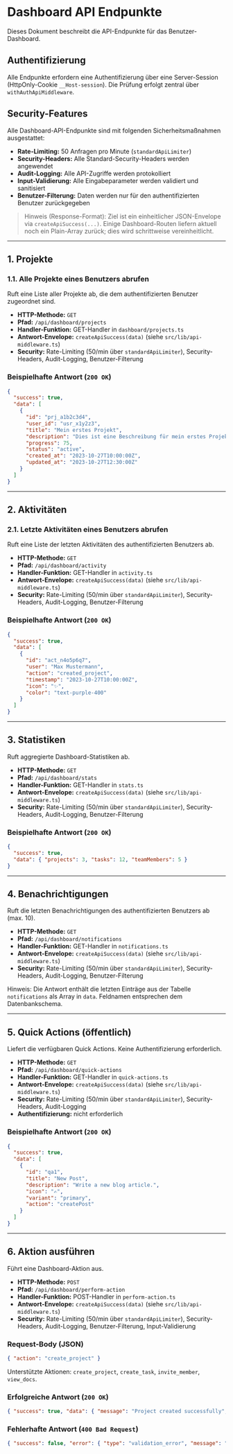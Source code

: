 # Dashboard API Endpunkte

Dieses Dokument beschreibt die API-Endpunkte für das Benutzer-Dashboard.

## Authentifizierung

Alle Endpunkte erfordern eine Authentifizierung über eine Server-Session (HttpOnly-Cookie `__Host-session`). Die Prüfung erfolgt zentral über `withAuthApiMiddleware`.

## Security-Features

Alle Dashboard-API-Endpunkte sind mit folgenden Sicherheitsmaßnahmen ausgestattet:

- **Rate-Limiting:** 50 Anfragen pro Minute (`standardApiLimiter`)
- **Security-Headers:** Alle Standard-Security-Headers werden angewendet
- **Audit-Logging:** Alle API-Zugriffe werden protokolliert
- **Input-Validierung:** Alle Eingabeparameter werden validiert und sanitisiert
- **Benutzer-Filterung:** Daten werden nur für den authentifizierten Benutzer zurückgegeben

> Hinweis (Response-Format): Ziel ist ein einheitlicher JSON-Envelope via `createApiSuccess(...)`. Einige Dashboard-Routen liefern aktuell noch ein Plain-Array zurück; dies wird schrittweise vereinheitlicht.

---

## 1. Projekte

### 1.1. Alle Projekte eines Benutzers abrufen

Ruft eine Liste aller Projekte ab, die dem authentifizierten Benutzer zugeordnet sind.

- **HTTP-Methode:** `GET`
- **Pfad:** `/api/dashboard/projects`
- **Handler-Funktion:** GET-Handler in `dashboard/projects.ts`
- **Antwort-Envelope:** `createApiSuccess(data)` (siehe `src/lib/api-middleware.ts`)
- **Security:** Rate-Limiting (50/min über `standardApiLimiter`), Security-Headers, Audit-Logging, Benutzer-Filterung

### Beispielhafte Antwort (`200 OK`)

```json
{
  "success": true,
  "data": [
    {
      "id": "prj_a1b2c3d4",
      "user_id": "usr_x1y2z3",
      "title": "Mein erstes Projekt",
      "description": "Dies ist eine Beschreibung für mein erstes Projekt.",
      "progress": 75,
      "status": "active",
      "created_at": "2023-10-27T10:00:00Z",
      "updated_at": "2023-10-27T12:30:00Z"
    }
  ]
}
```

---

## 2. Aktivitäten

### 2.1. Letzte Aktivitäten eines Benutzers abrufen

Ruft eine Liste der letzten Aktivitäten des authentifizierten Benutzers ab.

- **HTTP-Methode:** `GET`
- **Pfad:** `/api/dashboard/activity`
- **Handler-Funktion:** GET-Handler in `activity.ts`
- **Antwort-Envelope:** `createApiSuccess(data)` (siehe `src/lib/api-middleware.ts`)
- **Security:** Rate-Limiting (50/min über `standardApiLimiter`), Security-Headers, Audit-Logging, Benutzer-Filterung

### Beispielhafte Antwort (`200 OK`)

```json
{
  "success": true,
  "data": [
    {
      "id": "act_n4o5p6q7",
      "user": "Max Mustermann",
      "action": "created_project",
      "timestamp": "2023-10-27T10:00:00Z",
      "icon": "✨",
      "color": "text-purple-400"
    }
  ]
}
```

---

## 3. Statistiken

Ruft aggregierte Dashboard-Statistiken ab.

- **HTTP-Methode:** `GET`
- **Pfad:** `/api/dashboard/stats`
- **Handler-Funktion:** GET-Handler in `stats.ts`
- **Antwort-Envelope:** `createApiSuccess(data)` (siehe `src/lib/api-middleware.ts`)
- **Security:** Rate-Limiting (50/min über `standardApiLimiter`), Security-Headers, Audit-Logging, Benutzer-Filterung

### Beispielhafte Antwort (`200 OK`)

```json
{
  "success": true,
  "data": { "projects": 3, "tasks": 12, "teamMembers": 5 }
}
```

---

## 4. Benachrichtigungen

Ruft die letzten Benachrichtigungen des authentifizierten Benutzers ab (max. 10).

- **HTTP-Methode:** `GET`
- **Pfad:** `/api/dashboard/notifications`
- **Handler-Funktion:** GET-Handler in `notifications.ts`
- **Antwort-Envelope:** `createApiSuccess(data)` (siehe `src/lib/api-middleware.ts`)
- **Security:** Rate-Limiting (50/min über `standardApiLimiter`), Security-Headers, Audit-Logging, Benutzer-Filterung

Hinweis: Die Antwort enthält die letzten Einträge aus der Tabelle `notifications` als Array in `data`. Feldnamen entsprechen dem Datenbankschema.

---

## 5. Quick Actions (öffentlich)

Liefert die verfügbaren Quick Actions. Keine Authentifizierung erforderlich.

- **HTTP-Methode:** `GET`
- **Pfad:** `/api/dashboard/quick-actions`
- **Handler-Funktion:** GET-Handler in `quick-actions.ts`
- **Antwort-Envelope:** `createApiSuccess(data)` (siehe `src/lib/api-middleware.ts`)
- **Security:** Rate-Limiting (50/min über `standardApiLimiter`), Security-Headers, Audit-Logging
- **Authentifizierung:** nicht erforderlich

### Beispielhafte Antwort (`200 OK`)

```json
{
  "success": true,
  "data": [
    {
      "id": "qa1",
      "title": "New Post",
      "description": "Write a new blog article.",
      "icon": "✍️",
      "variant": "primary",
      "action": "createPost"
    }
  ]
}
```

---

## 6. Aktion ausführen

Führt eine Dashboard-Aktion aus.

- **HTTP-Methode:** `POST`
- **Pfad:** `/api/dashboard/perform-action`
- **Handler-Funktion:** POST-Handler in `perform-action.ts`
- **Antwort-Envelope:** `createApiSuccess(data)` (siehe `src/lib/api-middleware.ts`)
- **Security:** Rate-Limiting (50/min über `standardApiLimiter`), Security-Headers, Audit-Logging, Benutzer-Filterung, Input-Validierung

### Request-Body (JSON)

```json
{ "action": "create_project" }
```

Unterstützte Aktionen: `create_project`, `create_task`, `invite_member`, `view_docs`.

### Erfolgreiche Antwort (`200 OK`)

```json
{ "success": true, "data": { "message": "Project created successfully", "projectId": "prj_..." } }
```

### Fehlerhafte Antwort (`400 Bad Request`)

```json
{ "success": false, "error": { "type": "validation_error", "message": "Invalid action: <action>" } }
```
